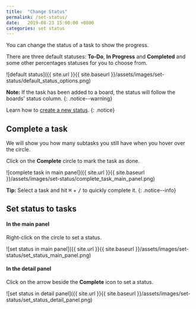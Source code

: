 ```yaml
---
title:  "Change Status"
permalink: /set-status/
date:   2019-08-23 15:00:00 +0800
categories: set status
---
```

You can change the status of a task to show the progress. 

There are three default statuses: **To-Do**, **In Progress** and **Completed** and some other percentages statuses for you to choose from. 

![default status]({{ site.url }}{{ site.baseurl }}/assets/images/set-status/default_status_options.png)

**Note:** If the task has been added to a board, the status will follow the boards' status column.
{: .notice--warning}

Learn how to [create a new status](/guide/status-column/). 
{: .notice}

## Complete a task

We will show you how many subtasks you still have when you hover over the circle.

Click on the **Complete** circle to mark the task as done. 

![complete task in main panel]({{ site.url }}{{ site.baseurl }}/assets/images/set-status/complete_task_main_panel.png)

**Tip:** Select a task and hit <kbd>⌘</kbd> + <kbd>/</kbd> to quickly complete it.
{: .notice--info}


## Set status to tasks

#### In the main panel

Right-click on the circle to set a status.

![set status in main panel]({{ site.url }}{{ site.baseurl }}/assets/images/set-status/set_status_main_panel.png)

#### In the detail panel

Click on the arrow beside the **Complete** icon to set a status.

![set status in detail panel]({{ site.url }}{{ site.baseurl }}/assets/images/set-status/set_status_detail_panel.png)

